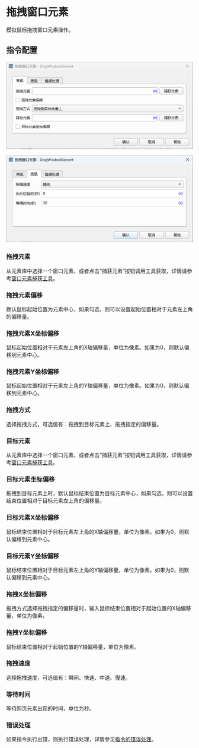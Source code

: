 # 拖拽窗口元素

模拟鼠标拖拽窗口元素操作。

## 指令配置

![拖拽窗口元素常规配置对话框](drag_window_element_general_config.png)

![拖拽窗口元素高级配置对话框](drag_window_element_advanced_config.png)

### 拖拽元素

从元素库中选择一个窗口元素，或者点击“捕获元素”按钮调用工具获取，详情请参考[窗口元素捕获工具](../../../manual/window_element_capture_tool.md)。

### 拖拽元素偏移

默认鼠标起始位置为元素中心，如果勾选，则可以设置起始位置相对于元素左上角的偏移量。

### 拖拽元素X坐标偏移

鼠标起始位置相对于元素左上角的X轴偏移量，单位为像素。如果为0，则默认偏移到元素中心。

### 拖拽元素Y坐标偏移

鼠标起始位置相对于元素左上角的Y轴偏移量，单位为像素。如果为0，则默认偏移到元素中心。

### 拖拽方式

选择拖拽方式，可选值有：拖拽到目标元素上、拖拽指定的偏移量。

### 目标元素

从元素库中选择一个窗口元素，或者点击“捕获元素”按钮调用工具获取，详情请参考[窗口元素捕获工具](../../../manual/window_element_capture_tool.md)。

### 目标元素坐标偏移

拖拽到目标元素上时，默认鼠标结束位置为目标元素中心，如果勾选，则可以设置结束位置相对于目标元素左上角的偏移量。

### 目标元素X坐标偏移

鼠标结束位置相对于目标元素左上角的X轴偏移量，单位为像素。如果为0，则默认偏移到元素中心。

### 目标元素Y坐标偏移

鼠标结束位置相对于目标元素左上角的Y轴偏移量，单位为像素。如果为0，则默认偏移到元素中心。

### 拖拽X坐标偏移

拖拽方式选择拖拽指定的偏移量时，输入鼠标结束位置相对于起始位置的X轴偏移量，单位为像素。

### 拖拽Y坐标偏移

鼠标结束位置相对于起始位置的Y轴偏移量，单位为像素。

### 拖拽速度

选择拖拽速度，可选值有：瞬间、快速、中速、慢速。

### 等待时间

等待网页元素出现的时间，单位为秒。

### 错误处理

如果指令执行出错，则执行错误处理，详情参见[指令的错误处理](../../../manual/error_handling.md)。
